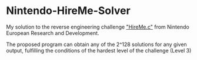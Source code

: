 # Nintendo-HireMe-Solver

My solution to the reverse engineering challenge ["HireMe.c"](https://www.nerd.nintendo.com/files/HireMe) from Nintendo European Research and Development.

The proposed program can obtain any of the 2^128 solutions for any given output, fulfilling the conditions of the hardest level of the challenge (Level 3)
